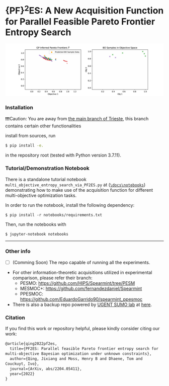 # \{PF\}$^2$ES: A New Acquisition Function for Parallel Feasible Pareto Frontier Entropy Search
![](PF2ES_VLMOP2.gif)

### Installation
:exclamation::exclamation::exclamation:Caution: You are away from [the main branch of Trieste](https://github.com/secondmind-labs/trieste), this branch contains certain other functionalities  

install from sources, run
```bash
$ pip install -e.
```
in the repository root (tested with Python version 3.7.11).

### Tutorial/Demonstration Notebook
There is a standalone tutorial notebook `multi_objective_entropy_search_via_PF2ES.py` at ([`\docs\notebooks`](https://github.com/TsingQAQ/trieste/blob/PF2ES_preview_notebook/docs/notebooks/multi_objective_entropy_search_pf2es.pct.py)) demonstrating 
how to make use of the acquisition function for different multi-objective optimization tasks.
 
  
  In order to run the notebook, install the following dependency:     
  ``` 
  $ pip install -r notebooks/requirements.txt
  ```  

  Then, run the notebooks with  
   ```
  $ jupyter-notebook notebooks
  ```
  --------------

### Other info
- [ ] (Comming Soon) The repo capable of running all the experiments.
- For other information-theoretic acquisitions utilized in experimental comparison, please refer their branch:
  - PESMO: https://github.com/HIPS/Spearmint/tree/PESM
  - MESMOC+: https://github.com/fernandezdaniel/Spearmint
  - PPESMOC: https://github.com/EduardoGarrido90/spearmint_ppesmoc
- There is also a backup repo powered by [UGENT SUMO lab](https://sumo.intec.ugent.be/) at [here](https://gitlab.ilabt.imec.be/sumolab/trieste/-/tree/PF2ES_preview_notebook).  

### Citation
If you find this work or repository helpful, please kindly consider citing our work:
```
@article{qing2022pf2es,
  title={PF2ES: Parallel feasible Pareto frontier entropy search for multi-objective Bayesian optimization under unknown constraints},
  author={Qing, Jixiang and Moss, Henry B and Dhaene, Tom and Couckuyt, Ivo},
  journal={ArXiv, abs/2204.05411},
  year={2022}
}
```

  